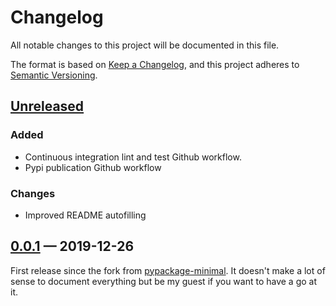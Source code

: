 Changelog
=========

All notable changes to this project will be documented in this file.

The format is based on [Keep a Changelog](https://keepachangelog.com/en/1.0.0/),
and this project adheres to [Semantic Versioning](https://semver.org/spec/v2.0.0.html).

## [Unreleased]

[Unreleased]: https://github.com/Evpok/cookiecutter-pypackage-minimodern/compare/v0.0.1...HEAD

### Added

- Continuous integration lint and test Github workflow.
- Pypi publication Github workflow

### Changes

- Improved README autofilling

## [0.0.1] — 2019-12-26

[0.0.1]: https://github.com/Evpok/cookiecutter-pypackage-minimodern/compare/b3d223a08a1d1d6889b35c92d0211ee4b8506c3f...v0.0.1

First release since the fork from
[pypackage-minimal](https://github.com/kragniz/cookiecutter-pypackage-minimal).
It doesn't make a lot of sense to document everything but be my guest if you want to have a go at
it.
